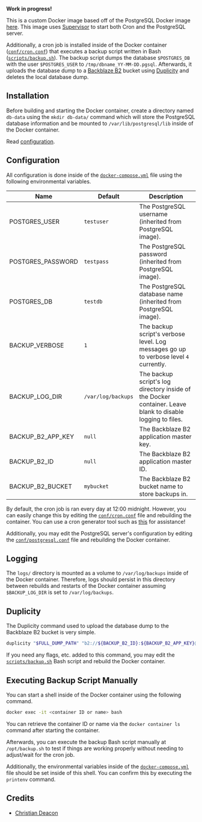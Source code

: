 **Work in progress!**

This is a custom Docker image based off of the PostgreSQL Docker image [here](https://github.com/docker-library/postgres). This image uses [Supervisor](http://supervisord.org/) to start both Cron and the PostgreSQL server.

Additionally, a cron job is installed inside of the Docker container ([`conf/cron.conf`](./conf/cron.conf)) that executes a backup script written in Bash ([`scripts/backup.sh`](./scripts/backup.sh)). The backup script dumps the database `$POSTGRES_DB` with the user `$POSTGRES_USER` to `/tmp/dbname_YY-MM-DD.pgsql`. Afterwards, it uploads the database dump to a [Backblaze B2](https://www.backblaze.com/cloud-storage) bucket using [Duplicity](https://duplicity.us/) and deletes the local database dump.

## Installation
Before building and starting the Docker container, create a directory named `db-data` using the `mkdir db-data/` command which will store the PostgreSQL database information and be mounted to `/var/lib/postgresql/lib` inside of the Docker container.

Read [configuration](#configuration).

## Configuration
All configuration is done inside of the [`docker-compose.yml`](./docker-compose.yml) file using the following environmental variables.

| Name | Default | Description |
| ---- | ------- | ----------- |
| POSTGRES_USER | `testuser` | The PostgreSQL username (inherited from PostgreSQL image). |
| POSTGRES_PASSWORD | `testpass` | The PostgreSQL password (inherited from PostgreSQL image). |
| POSTGRES_DB | `testdb` | The PostgreSQL database name (inherited from PostgreSQL image). |
| BACKUP_VERBOSE | `1` | The backup script's verbose level. Log messages go up to verbose level `4` currently. |
| BACKUP_LOG_DIR | `/var/log/backups` | The backup script's log directory inside of the Docker container. Leave blank to disable logging to files. |
| BACKUP_B2_APP_KEY | `null` | The Backblaze B2 application master key. |
| BACKUP_B2_ID | `null` | The Backblaze B2 application master ID. |
| BACKUP_B2_BUCKET | `mybucket` | The Backblaze B2 bucket name to store backups in. |

By default, the cron job is ran every day at 12:00 midnight. However, you can easily change this by editing the [`conf/cron.conf`](./conf/cron.conf) file and rebuilding the container. You can use a cron generator tool such as [this](https://crontab.cronhub.io/) for assistance!

Additionally, you may edit the PostgreSQL server's configuration by editing the [`conf/postgresql.conf`](./conf/postgresql.conf) file and rebuilding the Docker container.

## Logging
The `logs/` directory is mounted as a volume to `/var/log/backups` inside of the Docker container. Therefore, logs should persist in this directory between rebuilds and restarts of the Docker container assuming `$BACKUP_LOG_DIR` is set to `/var/log/backups`.

## Duplicity
The Duplicity command used to upload the database dump to the Backblaze B2 bucket is very simple.

```bash
duplicity "$FULL_DUMP_PATH" "b2://${BACKUP_B2_ID}:${BACKUP_B2_APP_KEY}@${BACKUP_B2_BUCKET}"
```

If you need any flags, etc. added to this command, you may edit the [`scripts/backup.sh`](./scripts/backup.sh) Bash script and rebuild the Docker container.

## Executing Backup Script Manually
You can start a shell inside of the Docker container using the following command.

```bash
docker exec -it <container ID or name> bash
```

You can retrieve the container ID or name via the `docker container ls` command after starting the container.

Afterwards, you can execute the backup Bash script manually at `/opt/backup.sh` to test if things are working properly without needing to adjust/wait for the cron job.

Additionally, the environmental variables inside of the [`docker-compose.yml`](./docker-compose.yml) file should be set inside of this shell. You can confirm this by executing the `printenv` command.

## Credits
* [Christian Deacon](https://github.com/gamemann)